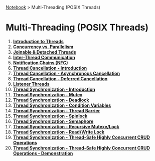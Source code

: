 <a href="../">Notebook</a> > Multi-Threading (POSIX Threads)

# Multi-Threading (POSIX Threads)



1. **<a href="./introduction-to-threads">Introduction to Threads</a>**
1. **<a href="./concurrency-vs-parallelism">Concurrency vs. Parallelism</a>**
1. **<a href="./joinable-and-detached-threads">Joinable & Detached Threads</a>**
1. **<a href="./inter-thread-communication">Inter-Thread Communication</a>**
1. **<a href="./notification-chains">Notification Chains (NFC)</a>**
1. **<a href="./thread-cancellation-introduction">Thread Cancellation - Introduction</a>**
1. **<a href="./thread-cancellation-asynchronous-cancellation">Thread Cancellation - Asynchronous Cancellation</a>**
1. **<a href="./thread-cancellation-deferred-cancellation">Thread Cancellation - Deferred Cancellation</a>**
1. **<a href="./listener-threads">Listener Threads</a>**
1. **<a href="./thread-synchronization-introduction">Thread Synchronization - Introduction</a>**
1. **<a href="./thread-synchronization-mutex">Thread Synchronization - Mutex</a>**
1. **<a href="./thread-synchronization-deadlock">Thread Synchronization - Deadlock</a>**
1. **<a href="./thread-synchronization-condition-variables">Thread Synchronization - Condition Variables</a>**
1. **<a href="./thread-synchronization-thread-barrier">Thread Synchronization - Thread Barrier</a>**
1. **<a href="./thread-synchronization-spinlock">Thread Synchronization - Spinlock</a>**
1. **<a href="./thread-synchronization-semaphore">Thread Synchronization - Semaphore</a>**
1. **<a href="./thread-synchronization-recursive-mutex-lock">Thread Synchronization - Recursive Mutexe/Lock</a>**
1. **<a href="./thread-synchronization-read-write-lock">Thread Synchronization - Read/Write Lock</a>**
1. **<a href="./thread-synchronization-thread-safe-highly-concurrent-crud-operations">Thread Synchronization - Thread-Safe Highly Concurrent CRUD Operations</a>**
1. **<a href="./thread-synchronization-thread-safe-highly-concurrent-crud-operations-demonstration">Thread Synchronization - Thread-Safe Highly Concurrent CRUD Operations - Demonstration</a>**

